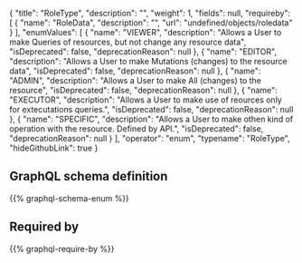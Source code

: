 {
  "title": "RoleType",
  "description": "",
  "weight": 1,
  "fields": null,
  "requireby": [
    {
      "name": "RoleData",
      "description": "",
      "url": "undefined/objects/roledata"
    }
  ],
  "enumValues": [
    {
      "name": "VIEWER",
      "description": "Allows a User to make Queries of resources, but not change any resource data",
      "isDeprecated": false,
      "deprecationReason": null
    },
    {
      "name": "EDITOR",
      "description": "Allows a User to make Mutations (changes) to the resource data",
      "isDeprecated": false,
      "deprecationReason": null
    },
    {
      "name": "ADMIN",
      "description": "Allows a User to make All (changes) to the resource",
      "isDeprecated": false,
      "deprecationReason": null
    },
    {
      "name": "EXECUTOR",
      "description": "Allows a User to make use of reources only for extecutations queries.",
      "isDeprecated": false,
      "deprecationReason": null
    },
    {
      "name": "SPECIFIC",
      "description": "Allows a User to make othen kind of operation with the resource. Defined by API.",
      "isDeprecated": false,
      "deprecationReason": null
    }
  ],
  "operator": "enum",
  "typename": "RoleType",
  "hideGithubLink": true
}
## GraphQL schema definition

{{% graphql-schema-enum %}}

## Required by

{{% graphql-require-by %}}
